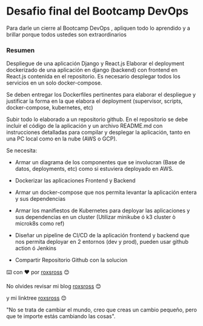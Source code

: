 # Desafio final del Bootcamp DevOps

Para darle un cierre al Bootcamp DevOps , apliquen todo lo aprendido y a brillar porque todos ustedes son extraordinarios 

### Resumen

Despliegue de una aplicación Django y React.js Elaborar el deployment dockerizado de una aplicación en django (backend) con frontend en React.js contenida en el repositorio. Es necesario desplegar todos los servicios en un solo docker-compose.

Se deben entregar los Dockerfiles pertinentes para elaborar el despliegue y justificar la forma en la que elabora el deployment (supervisor, scripts, docker-compose, kubernetes, etc)

Subir todo lo elaborado a un repositorio github. En el repositorio se debe incluir el código de la aplicación y un archivo README.md con instrucciones detalladas para compilar y desplegar la aplicación, tanto en una PC local como en la nube (AWS o GCP).

Se necesita:

- Armar un diagrama de los componentes que se involucran (Base de datos, deployments, etc) como si estuviera deployado en AWS.

- Dockerizar las aplicaciones Frontend y Backend

- Armar un docker-compose que nos permita levantar la aplicación entera y sus dependencias

- Armar los manifiestos de Kubernetes para deployar las aplicaciones y sus dependencias en un cluster (Utilizar minikube ó k3 cluster ò microk8s como ref)

- Diseñar un pipeline de CI/CD de la aplicación frontend y backend que nos permita deployar en 2 entornos (dev y prod), pueden usar github action ó Jenkins

- Compartir Repositorio Github con la solucion


⌨️ con ❤️ por [roxsross](https://github.com/roxsross) 😊

No olvides revisar mi blog [roxsross](https://blog.295devops.com) 😊

y mi linktree [roxsross](https://roxs.295devops.com) 😊

"No se trata de cambiar el mundo, creo que creas un cambio pequeño, pero que te importe estás cambiando las cosas".
